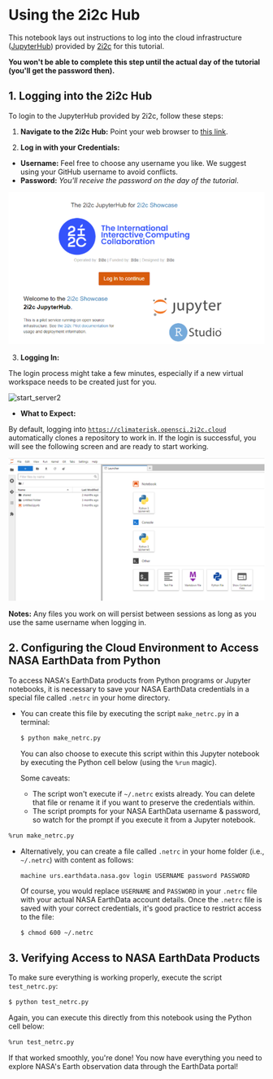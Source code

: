 # Using the 2i2c Hub


This notebook lays out instructions to log into the cloud infrastructure ([JupyterHub](https://jupyter.org/hub)) provided by [2i2c](https://2i2c.org) for this tutorial.

**You won't be able to complete this step until the actual day of the tutorial (you'll get the password then).**


## 1. Logging into the 2i2c Hub


To login to the JupyterHub provided by 2i2c, follow these steps:

1. **Navigate to the 2i2c Hub:** Point your web browser to [this link](https://climaterisk.opensci.2i2c.cloud).

2. **Log in with your Credentials:**

  + **Username:** Feel free to choose any username you like.  We suggest using your GitHub username to avoid conflicts.
  + **Password:** *You'll receive the password on the day of the tutorial*.

![2i2c_login](../../assets/2i2c_login.png)

3. **Logging In:**

The login process might take a few minutes, especially if a new virtual workspace needs to be created just for you. 

![start_server2](../../assets/start_server_2i2c.png)

* **What to Expect:**

By default,  logging into [`https://climaterisk.opensci.2i2c.cloud`](https://climaterisk.opensci.2i2c.cloud) automatically clones a repository to work in. If the login is successful, you will see the following screen and are ready to start working. 

![work_environment_jupyter_lab](../../assets/work_environment_jupyter_lab.png) 

**Notes:** Any files you work on will persist between sessions as long as you use the same username when logging in.

## 2. Configuring the Cloud Environment to Access NASA EarthData from Python

To access NASA's EarthData products from Python programs or Jupyter notebooks, it is necessary to save your NASA EarthData credentials in a special file called `.netrc` in your home directory.

+ You can create this file by executing the script `make_netrc.py` in a terminal:
  ```bash
  $ python make_netrc.py
  ```
  You can also choose to execute this script within this Jupyter notebook by executing the Python cell below (using the `%run` magic).

  Some caveats:
  + The script won't execute if `~/.netrc` exists already. You can delete that file or rename it if you want to preserve the credentials within.
  + The script prompts for your NASA EarthData username & password, so watch for the prompt if you execute it from a Jupyter notebook.

```bash
%run make_netrc.py
```

+ Alternatively, you can create a file called `.netrc` in your home folder (i.e., `~/.netrc`) with content as follows:
   ```
   machine urs.earthdata.nasa.gov login USERNAME password PASSWORD
   ```
   Of course, you would replace `USERNAME` and `PASSWORD` in your `.netrc` file with your actual NASA EarthData account details. Once the `.netrc` file is saved with your correct credentials, it's good practice to restrict access to the file:
   ```bash
   $ chmod 600 ~/.netrc
   ```


## 3. Verifying Access to NASA EarthData Products
<!-- #region -->
To make sure everything is working properly, execute the script `test_netrc.py`:
```bash
$ python test_netrc.py
```
Again, you can execute this directly from this notebook using the Python cell below:
<!-- #endregion -->
```bash
%run test_netrc.py
```

If that worked smoothly, you're done! You now have everything you need to explore NASA's Earth observation data through the EarthData portal!
